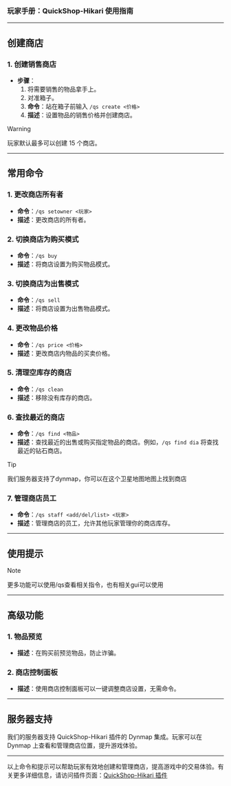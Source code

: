 ### 玩家手册：QuickShop-Hikari 使用指南

---

## 创建商店

### 1. 创建销售商店
- **步骤**：
  1. 将需要销售的物品拿手上。
  2. 对准箱子。
  3. **命令**：站在箱子前输入 `/qs create <价格>`
  4. **描述**：设置物品的销售价格并创建商店。

> [!WARNING]
> 玩家默认最多可以创建 15 个商店。

---

## 常用命令

### 1. 更改商店所有者
- **命令**：`/qs setowner <玩家>`
- **描述**：更改商店的所有者。

### 2. 切换商店为购买模式
- **命令**：`/qs buy`
- **描述**：将商店设置为购买物品模式。

### 3. 切换商店为出售模式
- **命令**：`/qs sell`
- **描述**：将商店设置为出售物品模式。

### 4. 更改物品价格
- **命令**：`/qs price <价格>`
- **描述**：更改商店内物品的买卖价格。

### 5. 清理空库存的商店
- **命令**：`/qs clean`
- **描述**：移除没有库存的商店。

### 6. 查找最近的商店
- **命令**：`/qs find <物品>`
- **描述**：查找最近的出售或购买指定物品的商店。例如，`/qs find dia` 将查找最近的钻石商店。
> [!TIP]
> 我们服务器支持了dynmap，你可以在这个卫星地图地图上找到商店

### 7. 管理商店员工
- **命令**：`/qs staff <add/del/list> <玩家>`
- **描述**：管理商店的员工，允许其他玩家管理你的商店库存。

---

## 使用提示
> [!NOTE]
> 更多功能可以使用/qs查看相关指令，也有相关gui可以使用
---

## 高级功能

### 1. 物品预览
- **描述**：在购买前预览物品，防止诈骗。

### 2. 商店控制面板
- **描述**：使用商店控制面板可以一键调整商店设置，无需命令。

---

## 服务器支持

我们的服务器支持 QuickShop-Hikari 插件的 Dynmap 集成。玩家可以在 Dynmap 上查看和管理商店位置，提升游戏体验。

---

以上命令和提示可以帮助玩家有效地创建和管理商店，提高游戏中的交易体验。有关更多详细信息，请访问插件页面：[QuickShop-Hikari 插件](https://www.spigotmc.org/resources/quickshop-hikari-a-powerful-user-friendly-and-relieable-chestshop-plugin-1-18-2-1-21.100125/)
